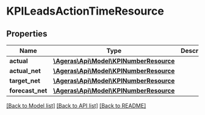 # KPILeadsActionTimeResource

## Properties
Name | Type | Description | Notes
------------ | ------------- | ------------- | -------------
**actual** | [**\Ageras\Api\Model\KPINumberResource**](KPINumberResource.md) |  | [optional] 
**actual_net** | [**\Ageras\Api\Model\KPINumberResource**](KPINumberResource.md) |  | [optional] 
**target_net** | [**\Ageras\Api\Model\KPINumberResource**](KPINumberResource.md) |  | [optional] 
**forecast_net** | [**\Ageras\Api\Model\KPINumberResource**](KPINumberResource.md) |  | [optional] 

[[Back to Model list]](../README.md#documentation-for-models) [[Back to API list]](../README.md#documentation-for-api-endpoints) [[Back to README]](../README.md)


